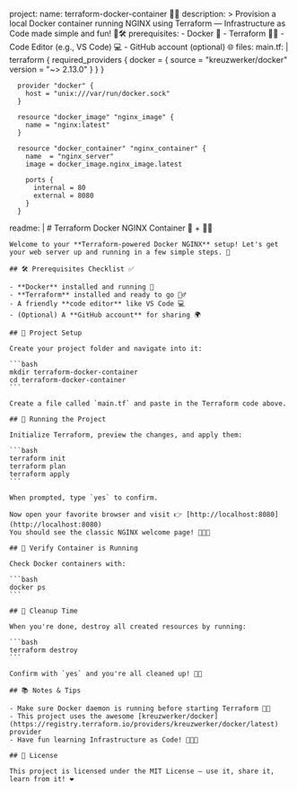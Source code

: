 project:
  name: terraform-docker-container 🚀🐳
  description: >
    Provision a local Docker container running NGINX using Terraform — 
    Infrastructure as Code made simple and fun! 🎉🛠️
  prerequisites:
    - Docker 🐳
    - Terraform 🧙‍♂️
    - Code Editor (e.g., VS Code) 💻
    - GitHub account (optional) 🌐
  files:
    main.tf: |
      terraform {
        required_providers {
          docker = {
            source  = "kreuzwerker/docker"
            version = "~> 2.13.0"
          }
        }
      }

      provider "docker" {
        host = "unix:///var/run/docker.sock"
      }

      resource "docker_image" "nginx_image" {
        name = "nginx:latest"
      }

      resource "docker_container" "nginx_container" {
        name  = "nginx_server"
        image = docker_image.nginx_image.latest

        ports {
          internal = 80
          external = 8080
        }
      }

  readme: |
    # Terraform Docker NGINX Container 🐳 + 🧙‍♂️

    Welcome to your **Terraform-powered Docker NGINX** setup! Let's get your web server up and running in a few simple steps. 🚀

    ## 🛠 Prerequisites Checklist ✅

    - **Docker** installed and running 🐳
    - **Terraform** installed and ready to go 🧙‍♂️
    - A friendly **code editor** like VS Code 💻
    - (Optional) A **GitHub account** for sharing 🌍

    ## 📂 Project Setup

    Create your project folder and navigate into it:

    ```bash
    mkdir terraform-docker-container
    cd terraform-docker-container
    ```

    Create a file called `main.tf` and paste in the Terraform code above.

    ## 🚀 Running the Project

    Initialize Terraform, preview the changes, and apply them:

    ```bash
    terraform init
    terraform plan
    terraform apply
    ```

    When prompted, type `yes` to confirm.

    Now open your favorite browser and visit 👉 [http://localhost:8080](http://localhost:8080)  
    You should see the classic NGINX welcome page! 🎉🎉🎉

    ## 👀 Verify Container is Running

    Check Docker containers with:

    ```bash
    docker ps
    ```

    ## 🧹 Cleanup Time

    When you're done, destroy all created resources by running:

    ```bash
    terraform destroy
    ```

    Confirm with `yes` and you're all cleaned up! 🧽✨

    ## 📚 Notes & Tips

    - Make sure Docker daemon is running before starting Terraform 🐳🔥
    - This project uses the awesome [kreuzwerker/docker](https://registry.terraform.io/providers/kreuzwerker/docker/latest) provider
    - Have fun learning Infrastructure as Code! 🎉👨‍💻

    ## 📜 License

    This project is licensed under the MIT License — use it, share it, learn from it! ❤️
